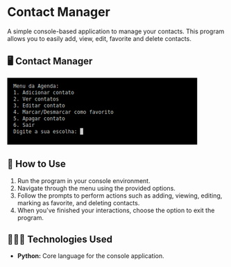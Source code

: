 # Contact Manager

A simple console-based application to manage your contacts. This program allows you to easily add, view, edit, favorite and delete contacts.

## 🖥️ Contact Manager

![](./image/image.png)





## 🚀 How to Use

1. Run the program in your console environment.
2. Navigate through the menu using the provided options.
3. Follow the prompts to perform actions such as adding, viewing, editing, marking as favorite, and deleting contacts.
4. When you've finished your interactions, choose the option to exit the program.

## 👨🏻‍💻 Technologies Used

- **Python:** Core language for the console application.

